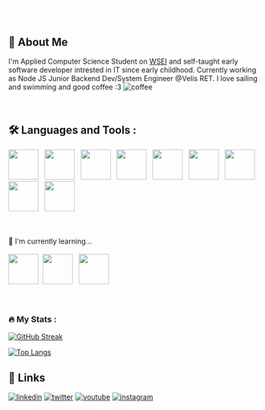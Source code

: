 
# <span style="color:White">Hi, I'm Wojtek!</span>


## 🚀 About Me
I'm Applied Computer Science Student on [WSEI](https://wsei.edu.pl) and self-taught early software developer intrested in IT since early childhood. Currently working as Node JS Junior Backend Dev/System Engineer @Velis RET. I love sailing and swimming and good coffee :3 ![coffee](./gifs/coffee.gif)
<br><br><br>
<img src="https://komarev.com/ghpvc/?username=yatahu&style=flat-square&color=blue" alt=""/>

## :hammer_and_wrench: Languages and Tools :

<img src="./img/cpplogo.webp" style="height:60px;margin-right=5px;"> &nbsp;
<img src="./img/Python-logo-notext.svg.webp" style="height:60px;margin-right=5px; "> &nbsp;
<img src="./img/Docker_logo.svg.webp" style="height:60px;margin-right=5px; "> &nbsp;
<img src="./img/MongoDB_Logo.svg.webp" style="height:60px;margin-right=5px; "> &nbsp;
<img src="./img/MySQL_logo.svg.webp" style="height:60px;margin-right=5px; "> &nbsp;
<img src="./img/git.svg.webp" style="height:60px;margin-right=5px; "> &nbsp;
<img src="./img/mssql.webp" style="height:60px;margin-right=5px; "> &nbsp;
<img src="https://www.nginx.com/wp-content/uploads/2020/07/nginx-default_featured-2020.png"  style="height:60px;margin-right=5px;"> &nbsp;
<img src="https://cdn4.iconfinder.com/data/icons/logos-and-brands/512/187_Js_logo_logos-512.png"  style="height:60px;margin-right=5px;"> &nbsp;
<br><br><br>

🧠 I'm currently learning...<br><br>
<img src="./img/csharp.webp" style="height:60px;margin-right=5px; ">&nbsp;
<img src="./img/Rust_programming_language_black_logo.svg.webp" style="height:60px;margin-right=5px; "> &nbsp;
<img src="./img/javalogo.webp" style="height:60px;margin-right=5px; "> &nbsp;
<br><br><br>

### :fire: My Stats :

[![GitHub Streak](http://github-readme-streak-stats.herokuapp.com?user=Yatahu&theme=dark)](https://git.io/streak-stats)

[![Top Langs](https://github-readme-stats.vercel.app/api?username=yukifolf&show_icons=true&theme=dark)](https://github.com/anuraghazra/github-readme-stats)

## 🔗 Links
[![linkedin](https://img.shields.io/badge/linkedin-0A66C2?style=for-the-badge&logo=linkedin&logoColor=white)](https://www.linkedin.com/in/wojciech-szyjka-0a4133b8/)
[![twitter](https://img.shields.io/badge/twitter-1DA1F2?style=for-the-badge&logo=twitter&logoColor=white)](https://twitter.com/yuki_folf)
[![youtube](https://img.shields.io/badge/youtube-FF0000?style=for-the-badge&logo=youtube&logoColor=white)](https://www.youtube.com/channel/UCn7hP7sCSNAV0LN7H-j7ESg)
[![instagram](https://img.shields.io/badge/instagram-833AB4?style=for-the-badge&logo=instagram&logoColor=white)](https://www.youtube.com/channel/UCn7hP7sCSNAV0LN7H-j7ESg)

